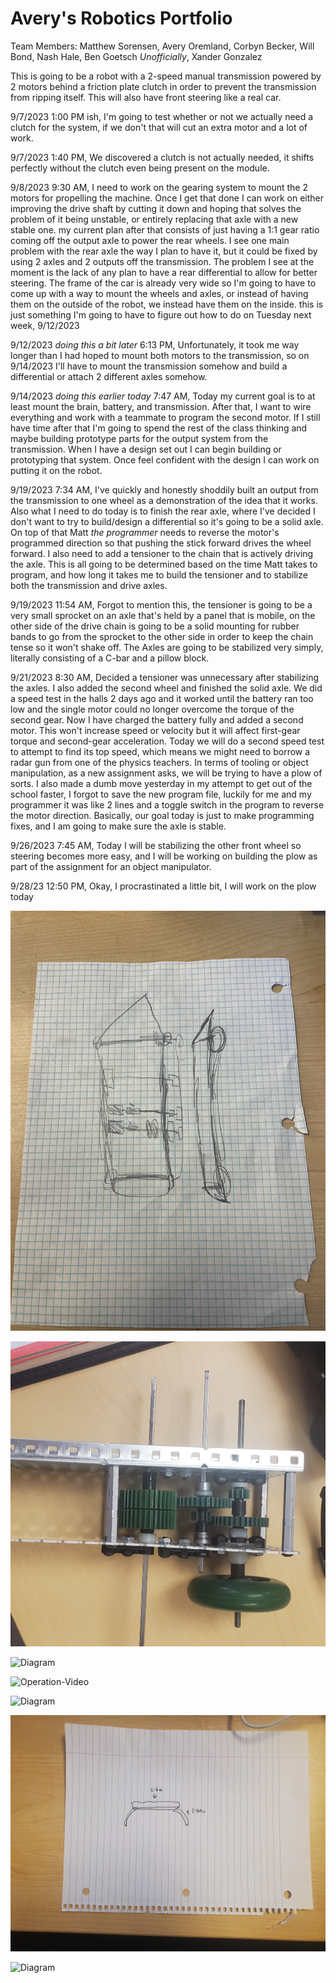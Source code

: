 # Avery's Robotics Portfolio

Team Members: Matthew Sorensen, Avery Oremland, Corbyn Becker, Will Bond, Nash Hale, Ben Goetsch *Unofficially*, Xander Gonzalez

This is going to be a robot with a 2-speed manual transmission powered by 2 motors behind a friction plate clutch in order to prevent the transmission from ripping itself. This will also have front steering like a real car.

9/7/2023 1:00 PM ish, I'm going to test whether or not we actually need a clutch for the system, if we don't that will cut an extra motor and a lot of work.

9/7/2023 1:40 PM, We discovered a clutch is not actually needed, it shifts perfectly without the clutch even being present on the module.

9/8/2023 9:30 AM, I need to work on the gearing system to mount the 2 motors for propelling the machine. Once I get that done I can work on either improving the drive shaft by cutting it down and hoping that solves the problem of it being unstable, or entirely replacing that axle with a new stable one. my current plan after that consists of just having a 1:1 gear ratio coming off the output axle to power the rear wheels. I see one main problem with the rear axle the way I plan to have it, but it could be fixed by using 2 axles and 2 outputs off the transmission. The problem I see at the moment is the lack of any plan to have a rear differential to allow for better steering. The frame of the car is already very wide so I'm going to have to come up with a way to mount the wheels and axles, or instead of having them on the outside of the robot, we instead have them on the inside. this is just something I'm going to have to figure out how to do on Tuesday next week, 9/12/2023

9/12/2023 *doing this a bit later* 6:13 PM, Unfortunately, it took me way longer than I had hoped to mount both motors to the transmission, so on 9/14/2023 I'll have to mount the transmission somehow and build a differential or attach 2 different axles somehow.

9/14/2023 *doing this earlier today* 7:47 AM, Today my current goal is to at least mount the brain, battery, and transmission. After that, I want to wire everything and work with a teammate to program the second motor. If I still have time after that I'm going to spend the rest of the class thinking and maybe building prototype parts for the output system from the transmission. When I have a design set out I can begin building or prototyping that system. Once  feel confident with the design I can work on putting it on the robot.

9/19/2023 7:34 AM, I've quickly and honestly shoddily built an output from the transmission to one wheel as a demonstration of the idea that it works. Also what I need to do today is to finish the rear axle, where I've decided I don't want to try to build/design a differential so it's going to be a solid axle. On top of that Matt *the programmer* needs to reverse the motor's programmed direction so that pushing the stick forward drives the wheel forward. I also need to add a tensioner to the chain that is actively driving the axle. This is all going to be determined based on the time Matt takes to program, and how long it takes me to build the tensioner and to stabilize both the transmission and drive axles.

9/19/2023 11:54 AM, Forgot to mention this, the tensioner is going to be a very small sprocket on an axle that's held by a panel that is mobile, on the other side of the drive chain is going to be a solid mounting for rubber bands to go from the sprocket to the other side in order to keep the chain tense so it won't shake off. The Axles are going to be stabilized very simply, literally consisting of a C-bar and a pillow block.

9/21/2023 8:30 AM, Decided a tensioner was unnecessary after stabilizing the axles. I also added the second wheel and finished the solid axle. We did a speed test in the halls 2 days ago and it worked until the battery ran too low and the single motor could no longer overcome the torque of the second gear. Now I have charged the battery fully and added a second motor. This won't increase speed or velocity but it will affect first-gear torque and second-gear acceleration. Today we will do a second speed test to attempt to find its top speed, which means we might need to borrow a radar gun from one of the physics teachers. In terms of tooling or object manipulation, as a new assignment asks, we will be trying to have a plow of sorts. I also made a dumb move yesterday in my attempt to get out of the school faster, I forgot to save the new program file, luckily for me and my programmer it was like 2 lines and a toggle switch in the program to reverse the motor direction. Basically, our goal today is just to make programming fixes, and I am going to make sure the axle is stable.

9/26/2023 7:45 AM, Today I will be stabilizing the other front wheel so steering becomes more easy, and I will be working on building the plow as part of the assignment for an object manipulator.

9/28/23 12:50 PM, Okay, I procrastinated a little bit, I will work on the plow today

![Diagram](https://github.com/Averociraptor/Robotics_Portfolio/blob/main/images/1692995499.337287.jpg?raw=true)

![Diagram](https://github.com/Averociraptor/Robotics_Portfolio/blob/main/images/20230829_134524.jpg?raw=true)

![Diagram](https://github.com/Averociraptor/Robotics_Portfolio/blob/main/images/20230831_140558.jpg?raw=true)

![Operation-Video](https://youtu.be/obedb8HNvTE?si=c3B1iHHwUU4Q1qLj)

![Diagram](https://github.com/Averociraptor/Robotics_Portfolio/blob/main/images/bot1.jpg?raw=true)

![Diagram](https://github.com/Averociraptor/Robotics_Portfolio/blob/main/images/20230921_130219.jpg?raw=true)

![Diagram](https://github.com/Averociraptor/Robotics_Portfolio/blob/main/images/20231010_125151.jpg)
